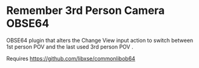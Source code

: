 # Remember 3rd Person Camera OBSE64

OBSE64 plugin that alters the Change View input action to switch between 1st person POV and the last used 3rd person POV .

Requires https://github.com/libxse/commonlibob64
